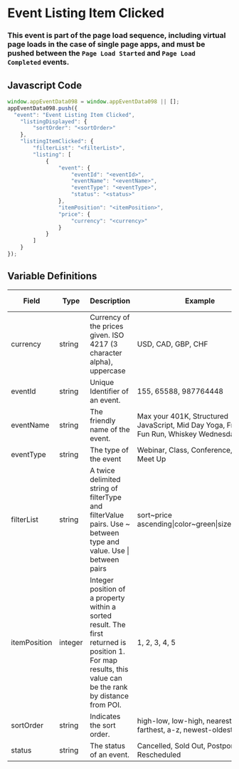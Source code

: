 # Event Listing Item Clicked

### This event is part of the page load sequence, including virtual page loads in the case of single page apps, and must be pushed between the `Page Load Started` and `Page Load Completed` events.

## Javascript Code
```js
window.appEventData098 = window.appEventData098 || [];
appEventData098.push({
  "event": "Event Listing Item Clicked",
    "listingDisplayed": {
        "sortOrder": "<sortOrder>"
    },
    "listingItemClicked": {
        "filterList": "<filterList>",
        "listing": [
            {
                "event": {
                    "eventId": "<eventId>",
                    "eventName": "<eventName>",
                    "eventType": "<eventType>",
                    "status": "<status>"
                },
                "itemPosition": "<itemPosition>",
                "price": {
                    "currency": "<currency>"
                }
            }
        ]
    }
});
```

## Variable Definitions

|Field|Type|Description|Example|Pattern|Min Length|Max Length|Minimum|Maximum|Multiple Of|
| --- | --- | --- | --- | --- | --- | --- | --- | --- | --- |
|currency|string|Currency of the prices given. ISO 4217 \(3 character alpha\), uppercase |USD, CAD, GBP, CHF|^[A-Z]{3}$|3|3||||
|eventId|string|Unique Identifier of an event. |155, 65588, 987764448|||||||
|eventName|string|The friendly name of the event.|Max your 401K, Structured JavaScript, Mid Day Yoga, Frosty 5K Fun Run, Whiskey Wednesday|||||||
|eventType|string|The type of the event|Webinar, Class, Conference, Race, Meet Up|||||||
|filterList|string|A twice delimited string of filterType and filterValue pairs.  Use \~ between type and value.  Use \| between pairs|sort\~price ascending\|color\~green\|size\~medium|||||||
|itemPosition|integer|Integer position of a property within a sorted result. The first returned is position 1. For map results, this value can be the rank by distance from POI.|1, 2, 3, 4, 5||||0|||
|sortOrder|string|Indicates the sort order.|high-low, low-high, nearest-farthest, a-z, newest-oldest|||||||
|status|string|The status of an event.|Cancelled, Sold Out, Postponed, Rescheduled|||||||



